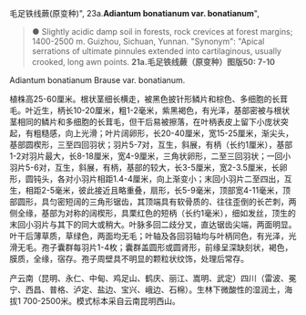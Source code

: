 毛足铁线蕨(原变种)",
23a.**Adiantum bonatianum var. bonatianum**",

> ● Slightly acidic damp soil in forests, rock crevices at forest margins; 1400-2500 m. Guizhou, Sichuan, Yunnan.
  "Synonym": "Apical serrations of ultimate pinnules extended into cartilaginous, usually crooked, long awn points.
**21a.毛足铁线蕨（原变种）图版50: 7-10**

Adiantum bonatianum Brause var. bonatianum.

植株高25-60厘米。根状茎细长横走，被黑色披针形鳞片和棕色、多细胞的长茸毛。叶近生，柄长10-20厘米，粗1-2毫米，紫黑褐色，有光泽，基部密被与根状茎相同的鳞片和多细胞的长茸毛，但干后易被擦落，在叶柄表皮上留下小庞状突起，有粗糙感，向上光滑；叶片阔卵形，长20-40厘米，宽15-25厘米，渐尖头，基部圆楔形，三至四回羽状；羽片5-7对，互生，斜展，有柄（长约1厘米），基部1-2对羽片最大，长8-18厘米，宽4-9厘米，三角状卵形，二至三回羽状；一回小羽片5-6对，互生，斜展，有柄，基部的较大，长3-5厘米，宽2-3.5厘米，长卵形，圆钝头，各对小羽片相距1.4-4厘米，向上渐变小；末回小羽片二至四出，互生，相距2-5毫米，彼此接近且略重叠，扇形，长5-9毫米，顶部宽4-11毫米，顶部圆形，具匀密短阔的三角形锯齿，其顶端具有软骨质的、往往歪倒的长芒刺，两侧全缘，基部为对称的阔楔形，具栗红色的短柄（长约1毫米），细如发丝，顶生的末回小羽片与其下的同大或稍大。叶脉多回二歧分叉，直达锯齿尖端，两面明显。叶干后薄草质，草绿色，两面均无毛；叶轴及各回羽轴均与叶柄同色，有光泽，光滑无毛。孢子囊群每羽片1-4枚；囊群盖圆形或圆肾形，前缘呈深缺刻状，褐色，膜质，全缘，宿存。孢子周壁具不明显的颗粒状纹饰，处理后常存。

产云南（昆明、永仁、中甸、鸡足山、鹤庆、丽江、嵩明、武定）四川（雷波、冕宁、西昌、普格、泸定、盐边、宝兴、峨边、石棉）。生林下微酸性的湿润土，海拔1 700-2500米。模式标本采自云南昆明西山。
